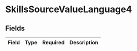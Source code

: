 # SkillsSourceValueLanguage4


## Fields

| Field       | Type        | Required    | Description |
| ----------- | ----------- | ----------- | ----------- |